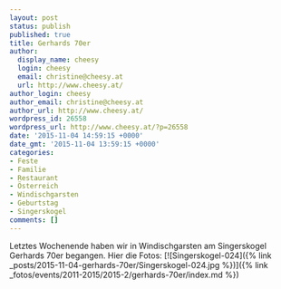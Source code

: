 ```yaml
---
layout: post
status: publish
published: true
title: Gerhards 70er
author:
  display_name: cheesy
  login: cheesy
  email: christine@cheesy.at
  url: http://www.cheesy.at/
author_login: cheesy
author_email: christine@cheesy.at
author_url: http://www.cheesy.at/
wordpress_id: 26558
wordpress_url: http://www.cheesy.at/?p=26558
date: '2015-11-04 14:59:15 +0000'
date_gmt: '2015-11-04 13:59:15 +0000'
categories:
- Feste
- Familie
- Restaurant
- Österreich
- Windischgarsten
- Geburtstag
- Singerskogel
comments: []
---
```

Letztes Wochenende haben wir in Windischgarsten am Singerskogel Gerhards 70er begangen. Hier die Fotos:
[![Singerskogel-024]({% link _posts/2015-11-04-gerhards-70er/Singerskogel-024.jpg %})]({% link _fotos/events/2011-2015/2015-2/gerhards-70er/index.md %})
